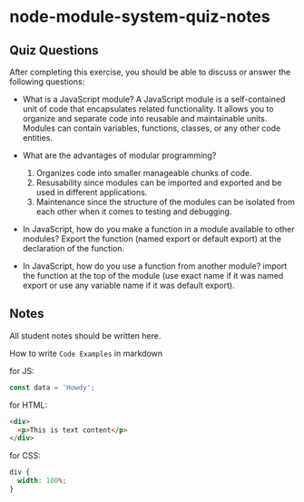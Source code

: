 # node-module-system-quiz-notes

## Quiz Questions

After completing this exercise, you should be able to discuss or answer the following questions:

- What is a JavaScript module?
  A JavaScript module is a self-contained unit of code that encapsulates related functionality. It allows you to organize and separate code into reusable and maintainable units. Modules can contain variables, functions, classes, or any other code entities.

- What are the advantages of modular programming?

  1. Organizes code into smaller manageable chunks of code.
  2. Resusability since modules can be imported and exported and be used in different applications.
  3. Maintenance since the structure of the modules can be isolated from each other when it comes to testing and debugging.

- In JavaScript, how do you make a function in a module available to other modules?
  Export the function (named export or default export) at the declaration of the function.

- In JavaScript, how do you use a function from another module?
  import the function at the top of the module (use exact name if it was named export or use any variable name if it was default export).

## Notes

All student notes should be written here.

How to write `Code Examples` in markdown

for JS:

```javascript
const data = 'Howdy';
```

for HTML:

```html
<div>
  <p>This is text content</p>
</div>
```

for CSS:

```css
div {
  width: 100%;
}
```
